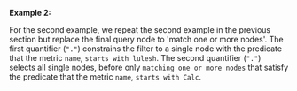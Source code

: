 **Example 2:**

For the second example, we repeat the second example in the previous section but replace the final query node to 'match one or more nodes'. The first quantifier (`"."`) constrains the filter to a single node with the predicate that the metric `name`, `starts with lulesh`. The second quantifier (`"."`) selects all single nodes, before only `matching one or more nodes` that satisfy the predicate that the metric `name`, `starts with Calc`.  
